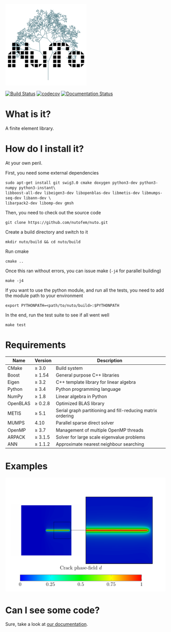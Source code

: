 ![alt text](doc/images/NuTo_logo.png "NuTo logo")

[![Build Status](https://travis-ci.org/nutofem/nuto.svg?branch=master)](https://travis-ci.org/nutofem/nuto)
[![codecov](https://codecov.io/gh/nutofem/nuto/branch/master/graph/badge.svg)](https://codecov.io/gh/nutofem/nuto)
[![Documentation Status](https://readthedocs.org/projects/nuto/badge/?version=master)](http://nuto.readthedocs.io/en/master/?badge=master)

What is it?
===========
A finite element library.

How do I install it?
====================
At your own peril.

First, you need some external dependencies

    sudo apt-get install git swig3.0 cmake doxygen python3-dev python3-numpy python3-instant\
    libboost-all-dev libeigen3-dev libopenblas-dev libmetis-dev libmumps-seq-dev libann-dev \
    libarpack2-dev libomp-dev gmsh

Then, you need to check out the source code

    git clone https://github.com/nutofem/nuto.git

Create a build directory and switch to it

    mkdir nuto/build && cd nuto/build

Run cmake

    cmake ..

Once this ran without errors, you can issue make (`-j4` for parallel building)

    make -j4

If you want to use the python module, and run all the tests, you need to add 
the module path to your environment

    export PYTHONPATH=<path/to/nuto/build>:$PYTHONPATH

In the end, run the test suite to see if all went well

    make test

Requirements
============

Name     | Version | Description
---------|---------|----------------
CMake    | ≥ 3.0   | Build system
Boost    | ≥ 1.54  | General purpose C++ libraries
Eigen    | ≥ 3.2   | C++ template library for linear algebra
Python   | ≥ 3.4   | Python programming language
NumPy    | ≥ 1.8   | Linear algebra in Python
OpenBLAS | ≥ 0.2.8 | Optimized BLAS library
METIS    | ≥ 5.1   | Serial graph partitioning and fill-reducing matrix ordering
MUMPS    |   4.10  | Parallel sparse direct solver
OpenMP   | ≥ 3.7   | Management of multiple OpenMP threads
ARPACK   | ≥ 3.1.5 | Solver for large scale eigenvalue problems
ANN      | ≥ 1.1.2 | Approximate nearest neighbour searching

Examples
========

![alt text](doc/images/crack_phase_field.png "Crack phase-field for a single edge notched tension test")

Can I see some code?
====================

Sure, take a look at [our documentation](https://nuto.readthedocs.io/en/master/).
